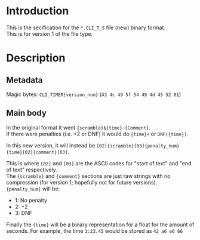 # Introduction

This is the secification for the `*.CLI_T_S` file (new) binary format.
<br>
This is for version 1 of the file type.

# Description

## Metadata
Magic bytes: `CLI_TIMER{version_num}` (`43 4c 49 5f 54 49 4d 45 52 01`)

## Main body
In the original format it went `{scramble}§{time}~{Comment}`. <br> 
If there were penalties (i.e. +2 or DNF) it would do `{time}+` or `DNF({time})`.
<br>

In this new version, it will instead be `[02]{scramble}[03]{penalty_num}{time}[02]{comment}[03]`.

This is where `[02]` and `[03]` are the ASCII codes for "start of text" and "end of text" respectively. <br>
The `{scramble}` and `{comment}` sections are just raw strings with no compression (for version 1; hopefully not for future versions). <br>
`{penalty_num}` will be: <br>
* 1: No penalty
* 2: +2
* 3: DNF

Finally the `{time}` will be a binary representation for a float for the amount of seconds. For example, the time `1:23.45` would be stored as `42 a6 e6 66`